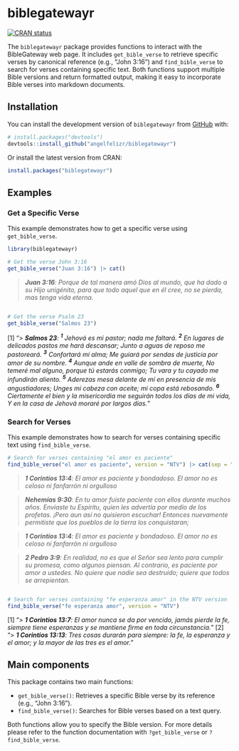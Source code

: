 

<!-- README.md is generated from README.Rmd. Please edit that file -->

# biblegatewayr

<!-- badges: start -->

[![CRAN
status](https://www.r-pkg.org/badges/version/biblegatewayr.png)](https://cran.r-project.org/package=biblegatewayr)
<!-- badges: end -->

The `biblegatewayr` package provides functions to interact with the
BibleGateway web page. It includes `get_bible_verse` to retrieve
specific verses by canonical reference (e.g., “John 3:16”) and
`find_bible_verse` to search for verses containing specific text. Both
functions support multiple Bible versions and return formatted output,
making it easy to incorporate Bible verses into markdown documents.

## Installation

You can install the development version of `biblegatewayr` from
[GitHub](https://github.com/angelfelizr/biblegatewayr) with:

``` r
# install.packages("devtools")
devtools::install_github("angelfelizr/biblegatewayr")
```

Or install the latest version from CRAN:

``` r
install.packages("biblegatewayr")
```

## Examples

### Get a Specific Verse

This example demonstrates how to get a specific verse using
`get_bible_verse`.

``` r
library(biblegatewayr)

# Get the verse John 3:16
get_bible_verse("Juan 3:16") |> cat()
```

> ***Juan 3:16**: Porque de tal manera amó Dios al mundo, que ha dado a
> su Hijo unigénito, para que todo aquel que en él cree, no se pierda,
> mas tenga vida eterna.*

``` r

# Get the verse Psalm 23
get_bible_verse("Salmos 23")
```

\[1\] “\> ***Salmos 23**: <sup>**1**</sup> Jehová es mi pastor; nada me
faltará. <sup>**2**</sup> En lugares de delicados pastos me hará
descansar; Junto a aguas de reposo me pastoreará. <sup>**3**</sup>
Confortará mi alma; Me guiará por sendas de justicia por amor de su
nombre. <sup>**4**</sup> Aunque ande en valle de sombra de muerte, No
temeré mal alguno, porque tú estarás conmigo; Tu vara y tu cayado me
infundirán aliento. <sup>**5**</sup> Aderezas mesa delante de mí en
presencia de mis angustiadores; Unges mi cabeza con aceite; mi copa está
rebosando. <sup>**6**</sup> Ciertamente el bien y la misericordia me
seguirán todos los días de mi vida, Y en la casa de Jehová moraré por
largos días.*”

### Search for Verses

This example demonstrates how to search for verses containing specific
text using `find_bible_verse`.

``` r
# Search for verses containing "el amor es paciente"
find_bible_verse("el amor es paciente", version = "NTV") |> cat(sep = "\n\n")
```

> ***1 Corintios 13:4**: El amor es paciente y bondadoso. El amor no es
> celoso ni fanfarrón ni orgulloso*

> ***Nehemías 9:30**: En tu amor fuiste paciente con ellos durante
> muchos años. Enviaste tu Espíritu, quien les advertía por medio de los
> profetas. ¡Pero aun así no quisieron escuchar! Entonces nuevamente
> permitiste que los pueblos de la tierra los conquistaran;*

> ***1 Corintios 13:4**: El amor es paciente y bondadoso. El amor no es
> celoso ni fanfarrón ni orgulloso*

> ***2 Pedro 3:9**: En realidad, no es que el Señor sea lento para
> cumplir su promesa, como algunos piensan. Al contrario, es paciente
> por amor a ustedes. No quiere que nadie sea destruido; quiere que
> todos se arrepientan.*

``` r

# Search for verses containing "fe esperanza amor" in the NTV version
find_bible_verse("fe esperanza amor", version = "NTV")
```

\[1\] “\> ***1 Corintios 13:7**: El amor nunca se da por vencido, jamás
pierde la fe, siempre tiene esperanzas y se mantiene firme en toda
circunstancia.*” \[2\] “\> ***1 Corintios 13:13**: Tres cosas durarán
para siempre: la fe, la esperanza y el amor; y la mayor de las tres es
el amor.*”

## Main components

This package contains two main functions:

- `get_bible_verse()`: Retrieves a specific Bible verse by its reference
  (e.g., “John 3:16”).
- `find_bible_verse()`: Searches for Bible verses based on a text query.

Both functions allow you to specify the Bible version. For more details
please refer to the function documentation with `?get_bible_verse` or
`?find_bible_verse`.
